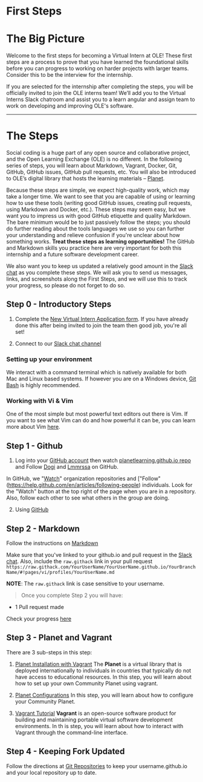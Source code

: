 # First Steps

# The Big Picture

Welcome to the first steps for becoming a Virtual Intern at OLE! These first steps are a process to prove that you have learned the foundational skills before you can progress to working on harder projects with larger teams. Consider this to be the interview for the internship.

If you are selected for the internship after completing the steps, you will be officially invited to join the OLE interns team! We’ll add you to the Virtual Interns Slack chatroom and assist you to a learn angular and assign team to work on developing and improving OLE's software.

---

# The Steps
Social coding is a huge part of any open source and collaborative project, and the Open Learning Exchange (OLE) is no different. In the following series of steps, you will learn about Markdown, Vagrant, Docker, Git, GitHub, GitHub issues, GitHub pull requests, etc. You will also be introduced to OLE’s digital library that hosts the learning materials – [Planet](https://github.com/open-learning-exchange/planet).

Because these steps are simple, we expect high-quality work, which may take a longer time. We want to see that you are capable of using or learning how to use these tools (writing good GitHub issues, creating pull requests, using Markdown and Docker, etc.). These steps may seem easy, but we want you to impress us with good GitHub etiquette and quality Markdown. The bare minimum would be to just passively follow the steps; you should do further reading about the tools languages we use so you can further your understanding and relieve confusion if you're unclear about how something works. **Treat these steps as learning opportunities!** The GitHub and Markdown skills you practice here are very important for both this internship and a future software development career.

We also want you to keep us updated a relatively good amount in the [Slack chat]() as you complete these steps. We will ask you to send us messages, links, and screenshots along the First Steps, and we will use this to track your progress, so please do not forget to do so.

## Step 0 - Introductory Steps

1. Complete the [New Virtual Intern Application form](https://docs.google.com/forms/d/e/1FAIpQLScG3PB5xvWfwowgqsCI8AVwb1yrv71YZmC9lWL1O7OyT2KVOg). If you have already done this after being invited to join the team then good job, you're all set!

2. Connect to our [Slack chat channel](pages/chat.md)

### Setting up your environment

We interact with a command terminal which is natively available for both Mac and Linux based systems. If however you are on a Windows device, [Git Bash](https://git-scm.com/download/win) is highly recommended.

### Working with Vi & Vim

One of the most simple but most powerful text editors out there is Vim. If you want to see what Vim can do and how powerful it can be, you can learn more about Vim [here](https://danielmiessler.com/study/vim/#textobjects).


## Step 1 - Github

1. Log into your [GitHub account](https://github.com/) then watch [planetlearning.github.io repo](https://github.com/planetlearning/planetlearning.github.io) and Follow [Dogi](https://github.com/dogi) and [Lmmrssa](https://github.com/lmmrssa) on GitHub.

  In GitHub, we "[Watch](https://help.github.com/en/articles/watching-and-unwatching-repositories)" organization repositories and ["Follow" (https://help.github.com/en/articles/following-people) individuals. Look for the "Watch" button at the top right of the page when you are in a repository.  Also, follow each other to see what others in the group are doing.

2. Using [GitHub](github.md)

## Step 2 - Markdown

Follow the instructions on [Markdown](markdown.md)

Make sure that you've linked to your github.io and pull request in the [Slack chat](). Also, include the `raw.githack` link in your pull request `https://raw.githack.com/YourUserName/YourUserName.github.io/YourBranchName/#!pages/vi/profiles/YourUserName.md`

**NOTE**: The `raw.githack` link is case sensitive to your username. 


> Once you complete Step 2 you will have:

* 1 Pull request made

Check your progress [here](trackprogress.md)

## Step 3 - Planet and Vagrant

There are 3 sub-steps in this step:


1. [Planet Installation with Vagrant](#!./pages/vi/planet-installation-vagrant.md)
  The **Planet** is a virtual library that is deployed internationally to individuals in countries that typically do not have access to educational resources. In this step, you will learn about how to set up your own Community Planet using vagrant.

2. [Planet Configurations](#!./pages/vi/configurations-vagrant.md)
  In this step, you will learn about how to configure your Community Planet.

3. [Vagrant Tutorial](#!./pages/vi/vagrant.md)
  **Vagrant** is an open-source software product for building and maintaining portable virtual software development environments. In th is step, you will learn about how to interact with Vagrant through the command-line interface.

## Step 4 - Keeping Fork Updated

Follow the directions at [Git Repositories](gitrepositories.md) to keep your username.github.io and your local repository up to date.


